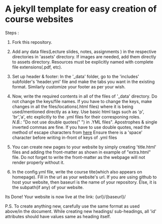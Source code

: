 # A jekyll template for easy creation of course websites

Steps :

1. Fork this repository. 

2. Add any data files(Lecture slides, notes, assignments ) in the respective directories in 'assets' directory. If images are needed, add them directly to assets directory. 
Resources must be explicitly named with complete file extensions(.pdf, etc).

3. Set up header & footer: In the '_data' folder, go to the 'includes' subfolder's 'header.yml' file and make the tabs you want in the existing format. Similarly customize your footer as per your wish.

4. Now, write the required contents in all of the files of '_data' directory. Do not change the keys/file names. If you have to change the keys, make changes in all the files/locations(.html files) where it is being used/mentioned directly as a key.
Use basic html tags such as 'p', 'br','a', etc explicitly to the .yml files for their corresponing roles.<br>
*N.B.*:
"Do  not use double quotes(" ") in .YML files". Apostrophes & single inverted commas are fine. If you have to use double quotes, read the method of escape characters from [here][jekyll-qoutes]
Ensure there is a 'space' character before writing in-front of keys of .yml files

5. You can create new pages to your website by simply creating 'title.html' files and adding the front-matter as shown in example of "extra.html" file. Do not forget to write the front-matter as the webpage will not render properly without it.

6. In the config.yml file, write the course tite(which also appears on homepage). Fill in the url as your website's url. If you are using github to host your website, then baseurl is the name of your repository. Else, it is the subpath(if any) of your website.

Its Done! Your website is now live at the link: {url}/{baseurl}/ 

P.S.
To create anything new, carefully use the same format as used above/in the document.
While creating new headings/ sub-headings, all 'id' attributes should have values same as heading itself.


[jekyll-qoutes]: https://talk.jekyllrb.com/t/how-to-use-single-quote-and-double-quote-as-part-of-title-without-escaping/2705